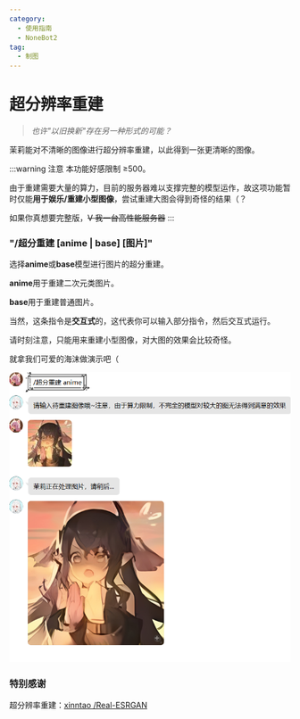 ```yaml
---
category:
  - 使用指南
  - NoneBot2
tag:
  - 制图
---
```


# 超分辨率重建

> _也许"以旧换新"存在另一种形式的可能？_

茉莉能对不清晰的图像进行超分辨率重建，以此得到一张更清晰的图像。

:::warning 注意
本功能好感限制 ≥500。

由于重建需要大量的算力，目前的服务器难以支撑完整的模型运作，故这项功能暂时仅能**用于娱乐/重建小型图像**，尝试重建大图会得到奇怪的结果（？

如果你真想要完整版，~~V 我一台高性能服务器~~
:::

### "/超分重建 [anime | base] [图片]"

选择**anime**或**base**模型进行图片的超分重建。

**anime**用于重建二次元类图片。

**base**用于重建普通图片。

当然，这条指令是**交互式**的，这代表你可以输入部分指令，然后交互式运行。

请时刻注意，只能用来重建小型图像，对大图的效果会比较奇怪。

就拿我们可爱的海沫做演示吧（

![超分重建](../../images/%E8%B6%85%E5%88%86%E9%87%8D%E5%BB%BA/%E8%B6%85%E5%88%86%E9%87%8D%E5%BB%BA.png)

### 特别感谢

超分辨率重建：[xinntao /Real-ESRGAN](https://github.com/xinntao/Real-ESRGAN)
